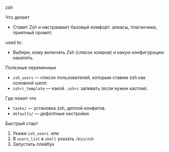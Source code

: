 zsh

Что делает
- Ставит Zsh и настраивает базовый комфорт: алиасы, плагинчики, приятный промпт.

used to:
- Выбери, кому включать Zsh (список юзеров) и какую конфигурацию накатить.

Полезные переменные
- `zsh_users` — список пользователей, которым ставим zsh как основной шелл.
- `zshrc_template` — какой `.zshrc` заливать (если нужен кастом).

Где лежит что
- `tasks/` — установка zsh, деплой конфигов.
- `defaults/` — дефолтные настройки.

Быстрый старт
1) Укажи `zsh_users`.
или
1) В `users_list` в `shell` указать `/bin/zsh`
2) Запустить плейбук

